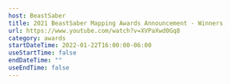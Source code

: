 ```yaml
---
host: BeastSaber
title: 2021 BeastSaber Mapping Awards Announcement - Winners
url: https://www.youtube.com/watch?v=XVPaXwd0Gq8
category: awards
startDateTime: 2022-01-22T16:00:00-06:00
useStartTime: false
endDateTime: ""
useEndTime: false
---
```

